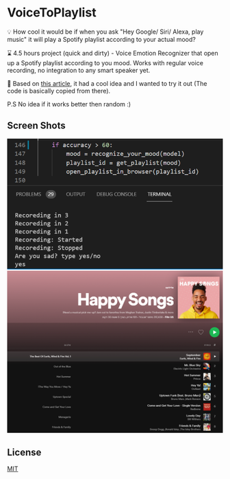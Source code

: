 # VoiceToPlaylist
💡 How cool it would be if when you ask "Hey Google/ Siri/ Alexa, play music" it will play a Spotify playlist according to your actual mood?

⌛ 4.5 hours project (quick and dirty) - Voice Emotion Recognizer that open up a Spotify playlist according to you mood. Works with regular voice recording, no integration to any smart speaker yet.

📖 Based on [this article](https://towardsdatascience.com/building-a-speech-emotion-recognizer-using-python-4c1c7c89d713), it had a cool idea and I wanted to try it out (The code is basically copied from there).

P.S No idea if it works better then random :)

## Screen Shots
![Img1](/assets/readme_img_1.PNG?raw=true "Terminal Screen Shot") 
![Img2](/assets/readme_img_2.PNG?raw=true "Happy Playlist") 

## License
[MIT](https://choosealicense.com/licenses/mit/)